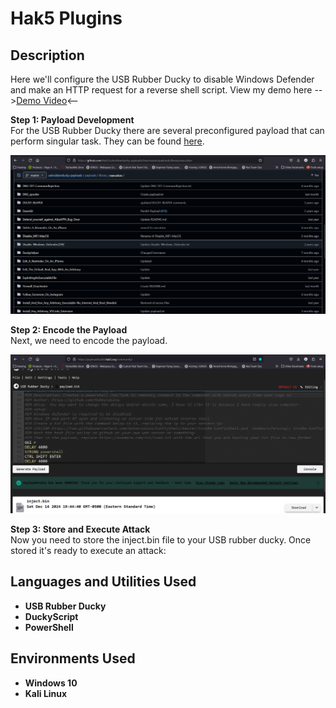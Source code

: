 <h1>Hak5 Plugins</h1>

<h2>Description</h2>
Here we'll configure the USB Rubber Ducky to disable Windows Defender and make an HTTP request for a reverse shell script. View my demo here --><a href="https://youtu.be/Lwp7VJKKu5w?si=COM60IkqX5ZO7TK9">Demo Video</a><--<br />

<b>Step 1: Payload Development</b><br/>
For the USB Rubber Ducky there are several preconfigured payload that can perform singular task. They can be found <a href="https://github.com/hak5/usbrubberducky-payloads/tree/master/payloads">here</a>. 
<p align="center">
  <img src="./imgs/ducky_script_home.png"/>
</p>
<b>Step 2: Encode the Payload</b><br/>
Next, we need to encode the payload.
<p align="center">
  <img src="./imgs/encoder.png"/>
</p>
<b>Step 3: Store and Execute Attack</b><br/>
Now you need to store the inject.bin file to your USB rubber ducky. Once stored it's ready to execute an attack:


<h2>Languages and Utilities Used</h2>
 
- <b>USB Rubber Ducky</b>
- <b>DuckyScript</b>
- <b>PowerShell</b>

<h2>Environments Used </h2>

- <b>Windows 10</b>
- <b>Kali Linux</b>


<!--
 ```diff
- text in red
+ text in green
! text in orange
# text in gray
@@ text in purple (and bold)@@
```
--!>
